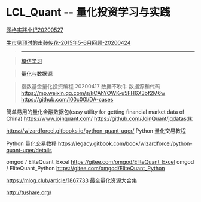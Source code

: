 # LCL_Quant -- 量化投资学习与实践

[网格实践小记20200527](https://zhuanlan.zhihu.com/p/143825212)


[牛市见顶时的击鼓传花-2015年5-6月回顾-20200424](https://zhuanlan.zhihu.com/p/136021583)

> -------------------------------------------------------

> [模仿学习](https://github.com/l00c00l/MyQuant/tree/master)

> [量化与数据源](https://github.com/l00c00l/DA-cases)

> 指数基金量化投资编程  20200417
数据不吹牛 数据源和代码  https://mp.weixin.qq.com/s/kCAhYOWK-u5FH6X3bf2M6w  https://github.com/l00c00l/DA-cases

简单易用的量化金融数据包(easy utility for getting financial market data of China) https://www.joinquant.com/    <https://github.com/JoinQuant/jqdatasdk> 

https://wizardforcel.gitbooks.io/python-quant-uqer/  Python 量化交易教程

Python 量化交易教程  <https://legacy.gitbook.com/book/wizardforcel/python-quant-uqer/details>

omgod / EliteQuant_Excel   <https://gitee.com/omgod/EliteQuant_Excel>
omgod / EliteQuant_Python  <https://gitee.com/omgod/EliteQuant_Python>

https://mlog.club/article/1867733  最全量化资源大合集

http://tushare.org/  
